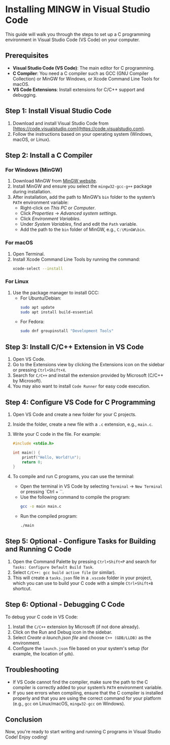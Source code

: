 

# Installing MINGW in Visual Studio Code

This guide will walk you through the steps to set up a C programming environment in Visual Studio Code (VS Code) on your computer.

## Prerequisites

- **Visual Studio Code (VS Code)**: The main editor for C programming.
- **C Compiler**: You need a C compiler such as GCC (GNU Compiler Collection) or MinGW for Windows, or Xcode Command Line Tools for macOS.
- **VS Code Extensions**: Install extensions for C/C++ support and debugging.

## Step 1: Install Visual Studio Code

1. Download and install Visual Studio Code from [https://code.visualstudio.com](https://code.visualstudio.com).
2. Follow the instructions based on your operating system (Windows, macOS, or Linux).

## Step 2: Install a C Compiler

### For Windows (MinGW)

1. Download MinGW from [MinGW website](https://osdn.net/projects/mingw/releases/).
2. Install MinGW and ensure you select the `mingw32-gcc-g++` package during installation.
3. After installation, add the path to MinGW’s `bin` folder to the system’s `PATH` environment variable:
   - Right-click on *This PC* or *Computer*.
   - Click *Properties* -> *Advanced system settings*.
   - Click *Environment Variables*.
   - Under *System Variables*, find and edit the `Path` variable.
   - Add the path to the `bin` folder of MinGW, e.g., `C:\MinGW\bin`.

### For macOS

1. Open Terminal.
2. Install Xcode Command Line Tools by running the command:
   ```bash
   xcode-select --install
   ```

### For Linux

1. Use the package manager to install GCC:
   - For Ubuntu/Debian:
     ```bash
     sudo apt update
     sudo apt install build-essential
     ```
   - For Fedora:
     ```bash
     sudo dnf groupinstall "Development Tools"
     ```
## Step 3: Install C/C++ Extension in VS Code

1. Open VS Code.
2. Go to the Extensions view by clicking the Extensions icon on the sidebar or pressing `Ctrl+Shift+X`.
3. Search for `C/C++` and install the extension provided by Microsoft (C/C++ by Microsoft).
4. You may also want to install `Code Runner` for easy code execution.

## Step 4: Configure VS Code for C Programming

1. Open VS Code and create a new folder for your C projects.
2. Inside the folder, create a new file with a `.c` extension, e.g., `main.c`.
3. Write your C code in the file. For example:

   ```c
   #include <stdio.h>

   int main() {
       printf("Hello, World!\n");
       return 0;
   }
   ```

4. To compile and run C programs, you can use the terminal:
   - Open the terminal in VS Code by selecting `Terminal` -> `New Terminal` or pressing `Ctrl + ``.
   - Use the following command to compile the program:
     ```bash
     gcc -o main main.c
     ```
   - Run the compiled program:
     ```bash
     ./main
     ```

## Step 5: Optional - Configure Tasks for Building and Running C Code

1. Open the Command Palette by pressing `Ctrl+Shift+P` and search for `Tasks: Configure Default Build Task`.
2. Select `C/C++: gcc build active file` (or similar).
3. This will create a `tasks.json` file in a `.vscode` folder in your project, which you can use to build your C code with a simple `Ctrl+Shift+B` shortcut.

## Step 6: Optional - Debugging C Code

To debug your C code in VS Code:

1. Install the `C/C++` extension by Microsoft (if not done already).
2. Click on the Run and Debug icon in the sidebar.
3. Select *Create a launch.json file* and choose `C++ (GDB/LLDB)` as the environment.
4. Configure the `launch.json` file based on your system's setup (for example, the location of `gdb`).

## Troubleshooting

- If VS Code cannot find the compiler, make sure the path to the C compiler is correctly added to your system’s `PATH` environment variable.
- If you see errors when compiling, ensure that the C compiler is installed properly and that you are using the correct command for your platform (e.g., `gcc` on Linux/macOS, `mingw32-gcc` on Windows).

## Conclusion

Now, you're ready to start writing and running C programs in Visual Studio Code! Enjoy coding!
